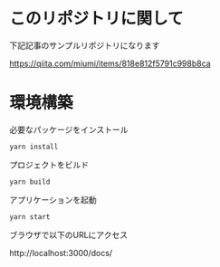 # このリポジトリに関して
下記記事のサンプルリポジトリになります

https://qiita.com/miumi/items/818e812f5791c998b8ca

# 環境構築
必要なパッケージをインストール
```
yarn install
```

プロジェクトをビルド
```
yarn build  
```

アプリケーションを起動
```
yarn start  
```

ブラウザで以下のURLにアクセス

http://localhost:3000/docs/

